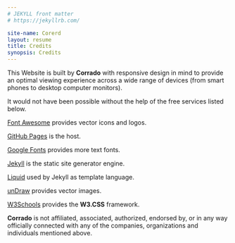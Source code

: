 ```yaml
---
# JEKYLL front matter
# https://jekyllrb.com/

site-name: Corerd
layout: resume
title: Credits
synopsis: Credits
---
```

This Website is built by **Corrado** with responsive design in mind
to provide an optimal viewing experience across a wide range of devices
(from smart phones to desktop computer monitors).

It would not have been possible without the help of the free services
listed below.

[Font Awesome](https://fontawesome.com/) provides vector icons and logos.

[GitHub Pages](https://pages.github.com/) is the host.

[Google Fonts](https://fonts.google.com/) provides more text fonts.

[Jekyll](https://jekyllrb.com/) is the static site generator engine.

[Liquid](https://shopify.github.io/liquid/) used by Jekyll as template language.

[unDraw](https://undraw.co/) provides vector images.

[W3Schools](https://www.w3schools.com/w3css/default.asp) provides the
**W3.CSS** framework.

**Corrado** is not affiliated, associated, authorized, endorsed by, or in any way
officially connected with any of the companies, organizations and individuals
mentioned above.
